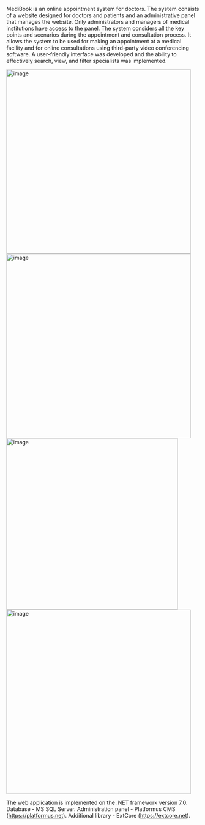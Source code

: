 MediBook is an online appointment system for doctors. The system consists of a website designed for doctors and patients and an administrative panel that manages the website. Only administrators and managers of medical institutions have access to the panel.
The system considers all the key points and scenarios during the appointment and consultation process. It allows the system to be used for making an appointment at a medical facility and for online consultations using third-party video conferencing software.
A user-friendly interface was developed and the ability to effectively search, view, and filter specialists was implemented.

<img width="482" alt="image" src="https://github.com/user-attachments/assets/fb9578ae-2678-41a1-be65-cad20bc15c39">

<img width="482" alt="image" src="https://github.com/user-attachments/assets/530c79fa-3fe5-4498-bdfc-ca282a0fa0cc">

<img width="448" alt="image" src="https://github.com/user-attachments/assets/ec4bdf90-4cb9-4aa4-9191-d24919467673">

<img width="482" alt="image" src="https://github.com/user-attachments/assets/ce1cc60d-9a82-4520-ac0d-5b5fa2cce424">

The web application is implemented on the .NET framework version 7.0. 
Database - MS SQL Server.
Administration panel - Platformus CMS (https://platformus.net).
Additional library - ExtCore (https://extcore.net).
